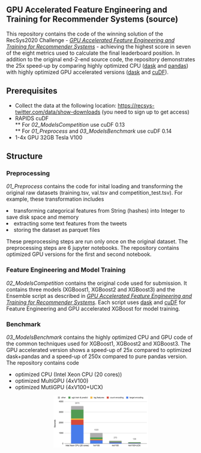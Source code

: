## GPU Accelerated Feature Engineering and Training for Recommender Systems (source)

This repository contains the code of the winning solution of the RecSys2020 Challenge - [*GPU Accelerated Feature Engineering and Training for Recommender Systems*](./RecSysChallenge2020.pdf)  - achieving the highest score in seven of the eight metrics used to calculate the final leaderboard position. In addition to the original end-2-end source code, the repository demonstrates the 25x speed-up by comparing highly optimized CPU ([dask](https://dask.org/) and [pandas](https://pandas.pydata.org/pandas-docs/stable/index.html)) with highly optimized GPU accelerated versions ([dask](https://dask.org/) and [cuDF](https://github.com/rapidsai/cudf)).

## Prerequisites
* Collect the data at the following location: https://recsys-twitter.com/data/show-downloads (you need to sign up to get access)
* RAPIDS cuDF<br>
** For *02_ModelsCompetition* use cuDF 0.13<br>
** For *01_Preprocess* and *03_ModelsBenchmark* use cuDF 0.14
* 1-4x GPU 32GB Tesla V100

## Structure

### Preprocessing

*01_Preprocess* contains the code for inital loading and transforming the original raw datasets (training.tsv, val.tsv and competition_test.tsv). For example, these transformation includes 
<li> transforming categorical features from String (hashes) into Integer to save disk space and memory
<li> extracting some text features from the tweets
<li> storing the dataset as parquet files

These preprocessing steps are run only once on the original dataset. The preprocessing steps are 6 jupyter notebooks. The repository contains optimized GPU versions for the first and second notebook.

### Feature Engineering and Model Training

*02_ModelsCompetition* contains the original code used for submission. It contains three models (XGBoost1, XGBoost2 and XGBoost3) and the Ensemble script as described in [*GPU Accelerated Feature Engineering and Training for Recommender Systems*](./RecSysChallenge2020.pdf). Each script uses [dask](https://dask.org/) and [cuDF](https://github.com/rapidsai/cudf) for Feature Engineering and GPU accelerated XGBoost for model training.

### Benchmark

*03_ModelsBenchmark* contains the highly optimized CPU and GPU code of the common techniques used for XGBoost1, XGBoost2 and XGBoost3. The GPU accelerated version shows a speed-up of 25x compared to optimized dask+pandas and a speed-up of 250x compared to pure pandas version. The repository contains code 
* optimized CPU (Intel Xeon CPU (20 cores))
* optimized MultiGPU (4xV100) 
* optimized MutliGPU (4xV100+UCX)

<p align="center">
  <img src="./src/Chart.jpg" width="50%" >
</p>
